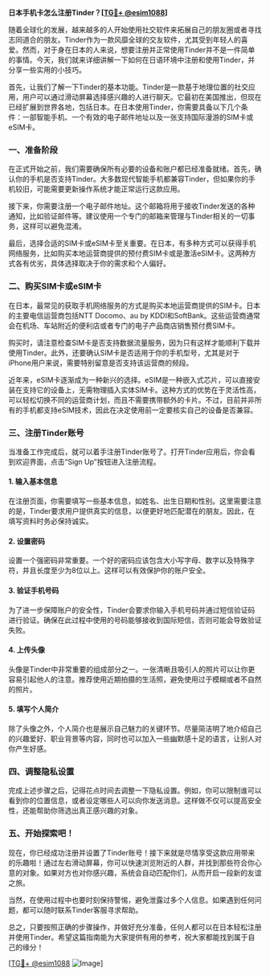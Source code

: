 **日本手机卡怎么注册Tinder？[[TG💪+ @esim1088](https://t.me/s/esim1088)]**

随着全球化的发展，越来越多的人开始使用社交软件来拓展自己的朋友圈或者寻找志同道合的朋友。Tinder作为一款风靡全球的交友软件，尤其受到年轻人的喜爱。然而，对于身在日本的人来说，想要注册并正常使用Tinder并不是一件简单的事情。今天，我们就来详细讲解一下如何在日语环境中注册和使用Tinder，并分享一些实用的小技巧。

首先，让我们了解一下Tinder的基本功能。Tinder是一款基于地理位置的社交应用，用户可以通过滑动屏幕选择感兴趣的人进行聊天。它最初在美国推出，但现在已经扩展到世界各地，包括日本。在日本使用Tinder，你需要具备以下几个条件：一部智能手机、一个有效的电子邮件地址以及一张支持国际漫游的SIM卡或eSIM卡。

### 一、准备阶段

在正式开始之前，我们需要确保所有必要的设备和账户都已经准备就绪。首先，确认你的手机是否支持Tinder。大多数现代智能手机都兼容Tinder，但如果你的手机较旧，可能需要更新操作系统才能正常运行这款应用。

接下来，你需要注册一个电子邮件地址。这个邮箱将用于接收Tinder发送的各种通知，比如验证邮件等。建议使用一个专门的邮箱来管理与Tinder相关的一切事务，这样可以避免混淆。

最后，选择合适的SIM卡或eSIM卡至关重要。在日本，有多种方式可以获得手机网络服务，比如购买本地运营商提供的预付费SIM卡或是激活eSIM卡。这两种方式各有优劣，具体选择取决于你的需求和个人偏好。

### 二、购买SIM卡或eSIM卡

在日本，最常见的获取手机网络服务的方式是购买本地运营商提供的SIM卡。日本的主要电信运营商包括NTT Docomo、au by KDDI和SoftBank。这些运营商通常会在机场、车站附近的便利店或者专门的电子产品商店销售预付费SIM卡。

购买时，请注意检查SIM卡是否支持数据流量服务，因为只有这样才能顺利下载并使用Tinder。此外，还要确认SIM卡是否适用于你的手机型号，尤其是对于iPhone用户来说，需要特别留意是否支持该运营商的频段。

近年来，eSIM卡逐渐成为一种新兴的选择。eSIM是一种嵌入式芯片，可以直接安装在支持它的设备上，无需物理插入实体SIM卡。这种方式的优势在于灵活性高，可以轻松切换不同的运营商计划，而且不需要携带额外的卡片。不过，目前并非所有的手机都支持eSIM技术，因此在决定使用前一定要核实自己的设备是否兼容。

### 三、注册Tinder账号

当准备工作完成后，就可以着手注册Tinder账号了。打开Tinder应用后，你会看到欢迎界面，点击“Sign Up”按钮进入注册流程。

#### 1. 输入基本信息
在注册页面，你需要填写一些基本信息，如姓名、出生日期和性别。这里需要注意的是，Tinder要求用户提供真实的信息，以便更好地匹配潜在的朋友。因此，在填写资料时务必保持诚实。

#### 2. 设置密码
设置一个强密码非常重要。一个好的密码应该包含大小写字母、数字以及特殊字符，并且长度至少为8位以上。这样可以有效保护你的账户安全。

#### 3. 验证手机号码
为了进一步保障账户的安全性，Tinder会要求你输入手机号码并通过短信验证码进行验证。确保在此过程中使用的号码能够接收到国际短信，否则可能会导致验证失败。

#### 4. 上传头像
头像是Tinder中非常重要的组成部分之一。一张清晰且吸引人的照片可以让你更容易引起他人的注意。推荐使用近期拍摄的生活照，避免使用过于模糊或者不自然的照片。

#### 5. 填写个人简介
除了头像之外，个人简介也是展示自己魅力的关键环节。尽量简洁明了地介绍自己的兴趣爱好、职业背景等内容，同时也可以加入一些幽默感十足的语言，让别人对你产生好感。

### 四、调整隐私设置

完成上述步骤之后，记得花点时间去调整一下隐私设置。例如，你可以限制谁可以看到你的位置信息，或者设定哪些人可以向你发送消息。这样做不仅可以提高安全性，还能帮助你筛选出真正感兴趣的对象。

### 五、开始探索吧！

现在，你已经成功注册并设置了Tinder账号！接下来就是尽情享受这款应用带来的乐趣啦！通过左右滑动屏幕，你可以快速浏览附近的人群，并找到那些符合你心意的对象。如果对方也对你感兴趣，系统会自动匹配你们，从而开启一段新的友谊之旅。

当然，在使用过程中也要时刻保持警惕，避免泄露过多个人信息。如果遇到任何问题，都可以随时联系Tinder客服寻求帮助。

总之，只要按照正确的步骤操作，并做好充分准备，任何人都可以在日本轻松注册并使用Tinder。希望这篇指南能为大家提供有用的参考，祝大家都能找到属于自己的缘分！

[[TG💪+ @esim1088](https://t.me/s/esim1088) ![Image](https://i.postimg.cc/4NQfJmqS/Snipaste-2025-05-13-00-14-12.png)]